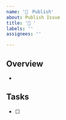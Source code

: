 ```yaml
---
name: '🚀　Publish'
about: Publish Issue
title: '🚀 '
labels: ''
assignees: ''

---
```


## Overview

*

## Tasks

- [ ]
